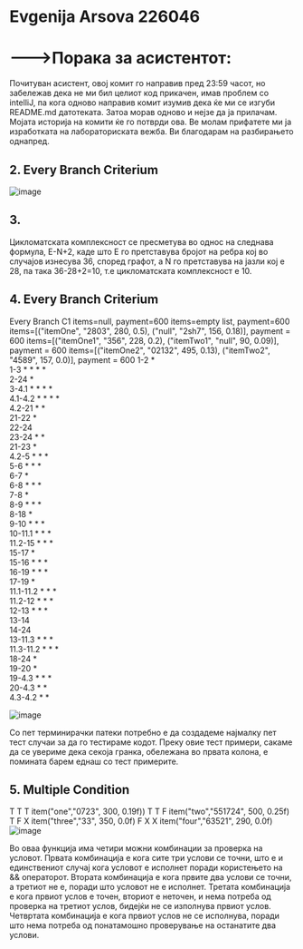 # Evgenija Arsova 226046

# --->Порака за асистентот:
Почитуван асистент,
овој комит го направив пред 23:59 часот, но забележав дека не ми бил целиот код прикачен, 
имав проблем со intelliJ, па кога одново направив комит изумив дека ќе ми се изгуби README.md датотеката. Затоа морав 
одново и нејзе да ја прилачам. Мојата историја на комити ќе го потврди ова. Ве молам прифатете 
ми ја изработката на лабораториската вежба. Ви благодарам на разбирањето однапред.

## 2. Every Branch Criterium
![image](https://github.com/evggeniija/SI_2024_lab2_226046/assets/166987011/bd29c51e-008d-4cea-95fd-3b29bc964f5b)

## 3. 
Цикломатската комплексност   се пресметува во однос на следнава формула, E-N+2, каде што Е го претставува бројот на ребра кој во случајов изнесува 36,
според графот, а N  го претставува на јазли кој е 28, па така 36-28+2=10, т.е цикломатската комплексност е 10.

## 4. Every Branch Criterium
Every Branch C1	items=null, payment=600	items=empty list, payment=600	items=[("itemOne", "2803", 280, 0.5), ("null", "2sh7", 156, 0.18)], payment = 600	items=[("itemOne1", "356", 228, 0.2), ("itemTwo1", "null", 90, 0.09)], payment = 600	items=[("itemOne2", "02132", 495, 0.13), ("itemTwo2", "4589", 157, 0.0)], payment = 600	
1-2	*					
1-3		*	*	*	*	
2-24	*					
3-4.1		*	*	*	*	
4.1-4.2		*	*	*	*	
4.2-21		*			*	
21-22		*				
22-24						
23-24		*			*	
21-23					*	
4.2-5			*	*	*	
5-6			*	*	*	
6-7			*			
6-8			*	*	*	
7-8			*			
8-9			*	*	*	
8-18				*		
9-10			*	*	*	
10-11.1			*	*	*	
11.2-15			*	*	*	
15-17					*	
15-16			*	*	*	
16-19			*	*	*	
17-19					*	
11.1-11.2			*	*	*	
11.2-12			*	*	*	
12-13			*	*	*	
13-14						
14-24						
13-11.3			*	*	*	
11.3-11.2			*	*	*	
18-24				*		
19-20					*	
19-4.3			*	*	*	
20-4.3			*		*	
4.3-4.2				*	*	
						
						
![image](https://github.com/evggeniija/SI_2024_lab2_226046/assets/166987011/a52f7d58-790f-48e9-bbb3-9c355aec9bf6)


Со пет терминирачки патеки потребно е да создадеме најмалку пет тест случаи за да го тестираме кодот. Преку овие тест примери, 
сакаме да се увериме дека секоја гранка, обележана во првата колона, е помината барем еднаш со тест примерите.

## 5. Multiple Condition			
T	T	T	item("one","0723", 300, 0.19f))
T	T	F	item("two","551724", 500, 0.25f)
T	F	X	item("three","33", 350, 0.0f)
F	X	X	item("four","63521", 290, 0.0f)
![image](https://github.com/evggeniija/SI_2024_lab2_226046/assets/166987011/73ef00c0-7ca3-48b8-ad53-47242da3de8f)

Во оваа функција има четири можни комбинации за проверка на условот. Првата комбинација е кога сите три услови се точни, што е и 
единствениот случај кога условот е исполнет поради користењето на && операторот. Втората комбинација е кога првите два услови се 
точни, а третиот не е, поради што условот не е исполнет. Третата комбинација е кога првиот услов е точен, вториот е неточен, и нема 
потреба од проверка на третиот услов, бидејќи не се изполнува првиот услов. Четвртата комбинација е кога првиот услов не се исполнува, 
поради што нема потреба од понатамошно проверување на останатите два услови.


